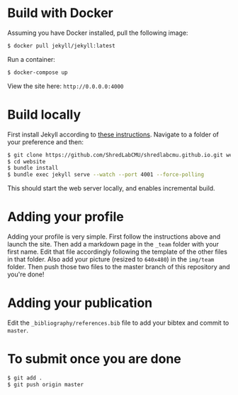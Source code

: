 # Build with Docker
Assuming you have Docker installed, pull the following image:
```bash
$ docker pull jekyll/jekyll:latest
```
Run a container:
```bash
$ docker-compose up
```
View the site here: `http://0.0.0.0:4000`
# Build locally
First install Jekyll according to [these instructions](https://jekyllrb.com/docs/installation/). Navigate to a folder of your preference and then:
```bash
$ git clone https://github.com/ShredLabCMU/shredlabcmu.github.io.git website
$ cd website
$ bundle install
$ bundle exec jekyll serve --watch --port 4001 --force-polling
```
This should start the web server locally, and enables incremental build.

# Adding your profile
Adding your profile is very simple. First follow the instructions above and launch the site. Then add a markdown page in the `_team` folder with your first name. Edit that file accordingly following the template of the other files in that folder. Also add your picture (resized to `640x480`) in the `img/team` folder. Then push those two files to the master branch of this repository and you're done!

# Adding your publication
Edit the `_bibliography/references.bib` file to add your bibtex and commit to `master`.

# To submit once you are done
```bash
$ git add . 
$ git push origin master
```
